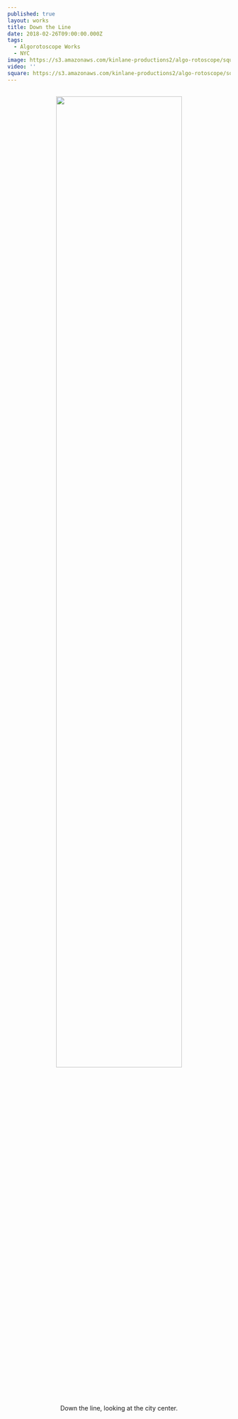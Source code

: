 ```yaml
---
published: true
layout: works
title: Down the Line
date: 2018-02-26T09:00:00.000Z
tags:
  - Algorotoscope Works
  - NYC
image: https://s3.amazonaws.com/kinlane-productions2/algo-rotoscope/square/C2L6QJRUcAEVlYF.jpg
video: ''
square: https://s3.amazonaws.com/kinlane-productions2/algo-rotoscope/square/C2L6QJRUcAEVlYF_square.jpg
---
```

<p align="center"><img src="{{ page.image }}" width="75%" style="padding: 15px;" /></p>
<center>Down the line, looking at the city center.</center>
